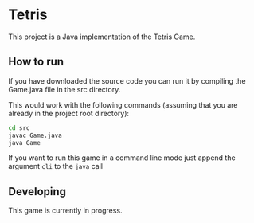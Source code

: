 # Tetris
This project is a Java implementation of the Tetris Game.

## How to run
If you have downloaded the source code you can run it by compiling the Game.java file in the src directory.

This would work with the following commands (assuming that you are already in the project root directory):
```bash
cd src
javac Game.java
java Game
```

If you want to run this game in a command line mode just append the argument `cli` to the `java` call

## Developing
This game is currently in progress.
